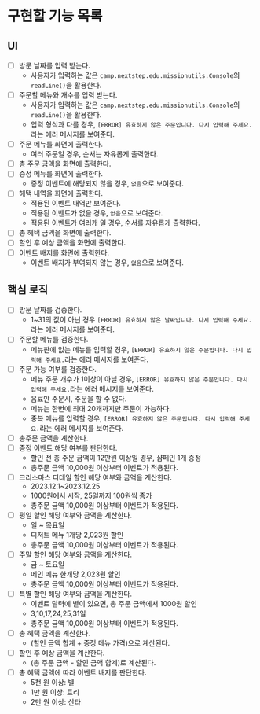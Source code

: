 # 구현할 기능 목록
## UI
* [ ] 방문 날짜를 입력 받는다.
  * 사용자가 입력하는 값은 `camp.nextstep.edu.missionutils.Console`의 `readLine()`을 활용한다.
* [ ] 주문할 메뉴와 개수를 입력 받는다.
  * 사용자가 입력하는 값은 `camp.nextstep.edu.missionutils.Console`의 `readLine()`을 활용한다.
  * 입력 형식과 다를 경우, `[ERROR] 유효하지 않은 주문입니다. 다시 입력해 주세요.`라는 에러 메시지를 보여준다.
* [ ] 주문 메뉴를 화면에 출력한다.
  * 여러 주문일 경우, 순서는 자유롭게 출력한다.
* [ ] 총 주문 금액을 화면에 출력한다.
* [ ] 증정 메뉴를 화면에 출력한다.
  * 증정 이벤트에 해당되지 않을 경우, `없음`으로 보여준다.
* [ ] 헤택 내역을 화면에 출력한다.
  * 적용된 이벤트 내역만 보여준다.
  * 적용된 이벤트가 없을 경우, `없음`으로 보여준다.
  * 적용된 이벤트가 여러개 일 경우, 순서를 자유롭게 출력한다.
* [ ] 총 헤택 금액을 화면에 출력한다.
* [ ] 할인 후 예상 금액을 화면에 출력한다.
* [ ] 이벤트 배지를 화면에 출력한다.
  * 이벤트 배지가 부여되지 않는 경우, `없음`으로 보여준다.

## 핵심 로직
* [ ] 방문 날짜를 검증한다.
  * 1~31의 값이 아닌 경우 `[ERROR] 유효하지 않은 날짜입니다. 다시 입력해 주세요.`라는 에러 메시지를 보여준다.
* [ ] 주문할 메뉴를 검증한다.
  * 메뉴판에 없는 메뉴를 입력할 경우, `[ERROR] 유효하지 않은 주문입니다. 다시 입력해 주세요.`라는 에러 메시지를 보여준다.
* [ ] 주문 가능 여부를 검증한다.
  * 메뉴 주문 개수가 1이상이 아닐 경우, `[ERROR] 유효하지 않은 주문입니다. 다시 입력해 주세요.`라는 에러 메시지를 보여준다.
  * 음료만 주문시, 주문을 할 수 없다.
  * 메뉴는 한번에 최대 20개까지만 주문이 가능하다.
  * 중복 메뉴를 입력할 경우, `[ERROR] 유효하지 않은 주문입니다. 다시 입력해 주세요.`라는 에러 메시지를 보여준다.
* [ ] 총주문 금액을 계산한다.
* [ ] 증정 이벤트 해당 여부를 판단한다.
  * 할인 전 총 주문 금액이 12만원 이상일 경우, 샴페인 1개 증정
  * 총주문 금액 10,000원 이상부터 이벤트가 적용된다.
* [ ] 크리스마스 디데일 할인 해당 여부와 금액을 계산한다.
  * 2023.12.1~2023.12.25
  * 1000원에서 시작, 25일까지 100원씩 증가
  * 총주문 금액 10,000원 이상부터 이벤트가 적용된다.
* [ ] 평일 할인 해당 여부와 금액을 계산한다.
  * 일 ~ 목요일
  * 디저트 메뉴 1개당 2,023원 할인
  * 총주문 금액 10,000원 이상부터 이벤트가 적용된다.
* [ ] 주말 할인 해당 여부와 금액을 계산한다.
  * 금 ~ 토요일
  * 메인 메뉴 한개당 2,023원 할인
  * 총주문 금액 10,000원 이상부터 이벤트가 적용된다.
* [ ] 특별 할인 해당 여부와 금액을 계산한다.
  * 이벤트 달력에 별이 있으면, 총 주문 금액에서 1000원 할인
  * 3,10,17,24,25,31일
  * 총주문 금액 10,000원 이상부터 이벤트가 적용된다.
* [ ] 총 혜택 금액을 계산한다.
  * (할인 금액 합계 + 증정 메뉴 가격)으로 계산된다.
* [ ] 할인 후 예상 금액을 계산한다.
  * (총 주문 금액 - 할인 금액 합계)로 계산된다.
* [ ] 총 혜택 금액에 따라 이벤트 배지를 판단한다.
  * 5천 원 이상: 별
  * 1만 원 이상: 트리
  * 2만 원 이상: 산타
